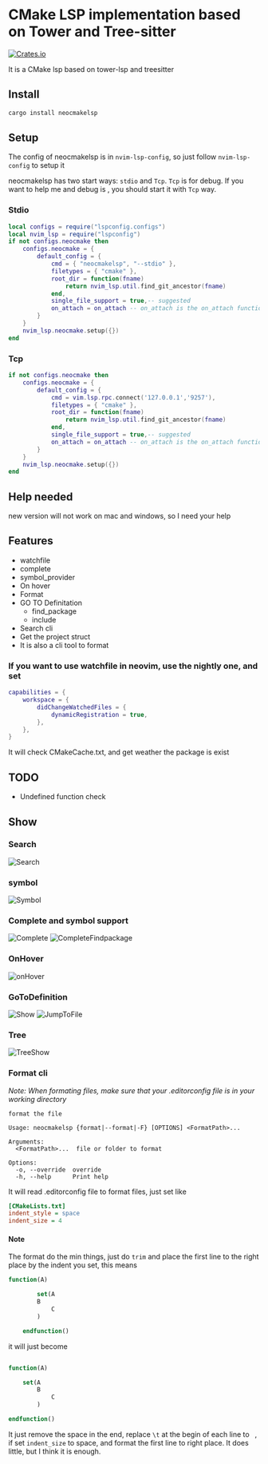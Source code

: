 # CMake LSP implementation based on Tower and Tree-sitter

[![Crates.io](https://img.shields.io/crates/v/neocmakelsp.svg)](https://crates.io/crates/neocmakelsp)

It is a CMake lsp based on tower-lsp and treesitter 

## Install

```bash
cargo install neocmakelsp
```

## Setup

The config of neocmakelsp is in `nvim-lsp-config`, so just follow `nvim-lsp-config` to setup it

neocmakelsp has two start ways: `stdio` and `Tcp`. `Tcp` is for debug. If you want to help me and debug is , you should start it with `Tcp` way.

### Stdio

```lua
local configs = require("lspconfig.configs")
local nvim_lsp = require("lspconfig")
if not configs.neocmake then
    configs.neocmake = {
        default_config = {
            cmd = { "neocmakelsp", "--stdio" },
            filetypes = { "cmake" },
            root_dir = function(fname)
                return nvim_lsp.util.find_git_ancestor(fname)
            end,
            single_file_support = true,-- suggested
            on_attach = on_attach -- on_attach is the on_attach function you defined
        }
    }
    nvim_lsp.neocmake.setup({})
end
```
### Tcp

```lua
if not configs.neocmake then
    configs.neocmake = {
        default_config = {
            cmd = vim.lsp.rpc.connect('127.0.0.1','9257'),
            filetypes = { "cmake" },
            root_dir = function(fname)
                return nvim_lsp.util.find_git_ancestor(fname)
            end,
            single_file_support = true,-- suggested
            on_attach = on_attach -- on_attach is the on_attach function you defined
        }
    }
    nvim_lsp.neocmake.setup({})
end

```

## Help needed 

new version will not work on mac and windows, so I need your help


## Features

* watchfile
* complete
* symbol\_provider
* On hover
* Format
* GO TO Definitation
	* find\_package
	* include
* Search cli
* Get the project struct
* It is also a cli tool to format

### If you want to use watchfile in neovim, use the nightly one, and set

``` lua
capabilities = {
    workspace = {
        didChangeWatchedFiles = {
            dynamicRegistration = true,
        },
    },
}
```

It will check CMakeCache.txt, and get weather the package is exist

## TODO
* Undefined function check
## Show

### Search
![Search](./images/search.png)

### symbol
![Symbol](./images/ast.png)

### Complete and symbol support
![Complete](./images/findpackage.png)
![CompleteFindpackage](./images/complete.png)

### OnHover
![onHover](./images/onhover.png)

### GoToDefinition
![Show](https://raw.githubusercontent.com/Decodetalkers/utils/master/cmakelsp/definition.png)
![JumpToFile](./images/Jump.png)

### Tree
![TreeShow](images/tree.png)

### Format cli

*Note: When formating files, make sure that your .editorconfig file is in your working directory*

```
format the file

Usage: neocmakelsp {format|--format|-F} [OPTIONS] <FormatPath>...

Arguments:
  <FormatPath>...  file or folder to format

Options:
  -o, --override  override
  -h, --help      Print help
```

It will read .editorconfig file to format files, just set like

```ini
[CMakeLists.txt]
indent_style = space
indent_size = 4
```

#### Note

The format do the min things, just do `trim` and place the first line to the right place by the indent you set, this means

```cmake
function(A)

        set(A               
        B
            C
        )

    endfunction()
```

it will just become

```cmake

function(A)

    set(A
        B
            C
        )

endfunction()
```

It just remove the space in the end, replace `\t` at the begin of each line to ` `, if set `indent_size` to space, and format the first line to right place. It does little, but I think it is enough.
